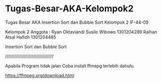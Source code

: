 # Tugas-Besar-AKA-Kelompok2
Tugas Besar AKA  Insertion Sort dan Bubble Sort Kelompok 2 IF-44-09

Kelompok 2
Anggota : Ryan Oktaviandi Susilo Wibowo   1301204289
          Raihan Atsal Hafizh             1301204485
    
Insertion Sort dan Bubble Sort

///////////////////////////////

Apabila Program tidak jalan Coba install ffmepg terlebih dahulu.

https://ffmpeg.org/download.html
